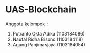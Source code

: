 # UAS-Blockchain
Anggota kelompok :
1. Putranto Okta Adika (1103184086)
2. Naufal Ridha Bisono (1103184118)
3. Agung Panjimasjaya  (1103184054)
